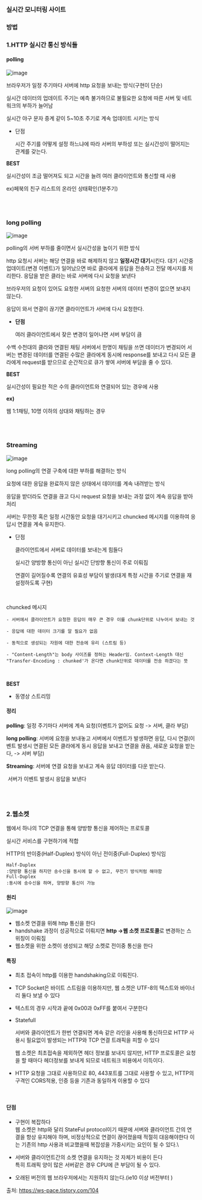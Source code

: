 ### 실시간 모니터링 사이트



### 방법

### **1.HTTP 실시간 통신 방식들**

#### **polling**

![image](https://user-images.githubusercontent.com/57785267/162889217-2d475464-0aa5-4fb0-892b-a769c09a40af.png)

브라우저가 일정 주기마다 서버에 http 요청을 보내는 방식(구현이 단순)

실시간 데이터의 업데이트 주기는 예측 불가하므로 불필요한 요청에 따른 서버 및 네트워크의 부하가 늘어남

실시간 야구 문자 중계 같이 5~10초 주기로 계속 업데이트 시키는 방식
<br>

- 단점

  시간 주기를 어떻게 설정 하느냐에 따라 서버의 부하성 또는 실시간성이 떨어지는 관계를 갖는다.
  <br>

**BEST**

실시간성이 조금 떨어져도 되고 시간을 늘려 여러 클라이언트와 통신할 때 사용

ex)페북의 친구 리스트의 온라인 상태확인(1분주기)

<br>
<br>



### **long polling**

![image](https://user-images.githubusercontent.com/57785267/162889244-54948b25-fcf1-4794-b3a1-5fb69818282b.png)

polling의 서버 부하를 줄이면서 실시간성을 높이기 위한 방식

http 요청시 서버는 해당 연결을 바로 해제하지 않고 **일정시간 대기**시킨다. 대기 시간중 업데이트(변경 이벤트)가 일어났으면 바로 클라에게 응답을 전송하고 전달 메시지를 처리한다. 응답을 받은 클라는 바로 서버에 다시 요청을 보낸다

브라우저의 요청이 있어도 요청한 서버의 요청한 서버의 데이터 변경이 없으면 보내지 않는다.

응답이 와서 연결이 끊기면 클라이언트가 서버에 다시 요청한다.
<br>

- **단점**

  여러 클라이언트에서 잦은 변경이 일어나면 서버 부담이 큼

 수백 수천대의 클라와 연결된 채팅 서버에서 한명이 채팅을 쓰면 데이터가 변경되어 서버는 변경된 데이터를 연결된 수많은 클라에게 동시에 response를 보내고 다시 모든 클라에게 request를 받으므로 순간적으로 큐가 쌓여 서버에 부담을 줄 수 있다.
 <br>

**BEST**

실시간성이 필요한 적은 수의 클라이언트와 연결되어 있는 경우에 사용

**ex)**

웹 1:1채팅, 10명 이하의 상대와 채팅하는 경우


<br>
<br>




### Streaming

![image](https://user-images.githubusercontent.com/57785267/162889340-2471ee0b-cadd-432a-9d2d-dcff651c1bd6.png)

long polling의 연결 구축에 대한 부하를 해결하는 방식

요청에 대한 응답을 완료하지 않은 상태에서 데이터를 계속 내려받는 방식

응답을 받더라도 연결을 끊고 다시 request 요청을 보내는 과정 없이 계속 응답을 받아 처리

서버는 무한정 혹은 일정 시간동안 요청을 대기시키고 chuncked 메시지를 이용하여 응답시 연결을 계속 유지한다.
<br>

- 단점

  클라이언트에서 서버로 데이터를 보내는게 힘들다

  실시간 양방향 통신이 아닌 실시간 단방향 통신이 주로 이뤄짐

  연결이 길어질수록 연결의 유효성 부담이 발생(대게 특정 시간을 주기로 연결을 재설정하도록 구현)
  
<br>
  
 chuncked 메시지

```
- 서버에서 클라이언트가 요청한 응답이 매우 큰 경우 이를 chunk단위로 나누어서 보내는 것

- 응답에 대한 데이터 크기를 알 필요가 없음

- 동적으로 생성되는 자원에 대한 전송에 유리 (스트림 등)

- "Content-Length"는 body 사이즈를 정하는 Header임. Context-Length 대신 "Transfer-Encoding : chunked'가 온다면 chunk단위로 데이터를 전송 하겠다는 뜻
```

<br>

**BEST**
- 동영상 스트리밍

#### 정리

**polling**: 일정 주기마다 서버에 계속 요청(이벤트가 없어도 요청 -> 서버, 클라 부담)

**long polling**: 서버에 요청을 보내놓고 서버에서 이벤트가 발생하면 응답, 다시 연결(이벤트 발생시 연결된 모든 클라에게 동시 응답을 보내고 연결을 끊음, 새로운 요청을 받는다, -> 서버 부담)

**Streaming**: 서버에 연결 요청을 보내고 계속 응답 데이터를 다운 받는다.

​                    서버가 이벤트 발생시 응답을 보낸다

<br>
<br>

###  **2.웹소켓**

웹에서 하나의 TCP 연결을 통해 양방향 통신을 제어하는 프로토콜

실시간 서비스를 구현하기에 적합

HTTP의 반이중(Half-Duplex) 방식이 아닌 전이중(Full-Duplex) 방식임

```
Half-Duplex
:양방향 통신을 하지만 송수신을 동시에 할 수 없고, 무전기 방식처럼 해야함
Full-Duplex
:동시에 송수신을 하며, 양방향 통신이 가능
```


#### **원리**
![image](https://user-images.githubusercontent.com/57785267/162889323-100823e4-4182-44d9-90c2-1cb8f63b43bd.png)

- 웹소켓 연결을 위해 http 통신을 한다
- handshake 과정이 성공적으로 이뤄지면   **http ->웹 소켓 프로토콜**로 변경하는 스위칭이 이뤄짐
- 웹소켓을 위한 소켓이 생성되고 해당 소켓로 전이중 통신을 한다




#### 특징

- 최초 접속이 http를 이용한 handshaking으로 이뤄진다.

- TCP Socket은 바이트 스트림을 이용하지만, 웹 소켓은 UTF-8의 텍스트와 바이너리 둘다 보낼 수 있다

- 텍스트의 경우 시작과 끝에 0x00과 0xFF를 붙여서 구분한다

- Statefull

  서버와 클라이언트가 한번 연결되면 계속 같은 라인을 사용해 통신하므로 HTTP 사용시 필요없이 발생되는 HTTP와 TCP 연결 트래픽을 피할 수 있다

  웹 소켓은 최초접속을 제외하면 헤더 정보를 보내지 않지만, HTTP 프로토콜은 요청을 할 때마다 헤더정보를 보내게 되므로 네트워크 비용에서 이득이다.

- HTTP 요청을 그대로 사용하므로 80, 443포트를 그대로 사용할 수 있고, HTTP의 구격인 CORS적용, 인증 등을 기존과 동일하게 이용할 수 있다

<br>

#### **단점**
 - 구현이 복잡하다<br>
   웹 소켓은 http와 달리 StateFul protocol이기 때문에 서버와 클라이언트 간의 연결을 항상 유지해야 하며, 비정상적으로 연결이 끊어졌을때 적절히 대응해야한다
   이는 기존의 http 사용과 비교했을때 복잡성을 가중시키는 요인이 될 수 있다.\
   
 - 서버와 클라이언트간의 소켓 연결을 유지하는 것 자체가 비용이 든다<br>
   특히 트래픽 양이 많은 서버같은 경우 CPU에 큰 부담이 될 수 있다.

 - 오래된 버전의 웹 브라우저에서는 지원하지 않는다.(ie10 이상 버전부터 )



출처: https://ws-pace.tistory.com/104
